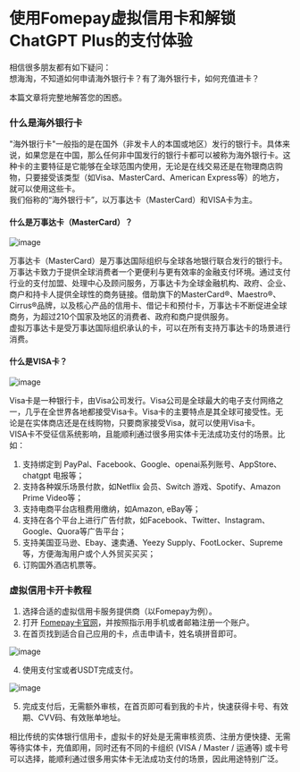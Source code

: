 # 使用Fomepay虚拟信用卡和解锁ChatGPT Plus的支付体验

相信很多朋友都有如下疑问：  
想海淘，不知道如何申请海外银行卡？有了海外银行卡，如何充值进卡？

本篇文章将完整地解答您的困惑。

### 什么是海外银行卡

"海外银行卡"一般指的是在国外（非发卡人的本国或地区）发行的银行卡。具体来说，如果您是在中国，那么任何非中国发行的银行卡都可以被称为海外银行卡。这种卡的主要特征是它能够在全球范围内使用，无论是在线交易还是在物理商店购物，只要接受该类型（如Visa、MasterCard、American Express等）的地方，就可以使用这些卡。  
我们俗称的“海外银行卡”，以万事达卡（MasterCard）和VISA卡为主。

#### 什么是万事达卡（MasterCard）？

![image](https://github.com/sheoweu/Fomepay/assets/169866292/68a1517c-bd4d-44d8-b550-93957d5dda58)


万事达卡（MasterCard）是万事达国际组织与全球各地银行联合发行的银行卡。  
万事达卡致力于提供全球消费者一个更便利与更有效率的金融支付环境。通过支付行业的支付加盟、处理中心及顾问服务，万事达卡为全球金融机构、政府、企业、商户和持卡人提供全球性的商务链接。借助旗下的MasterCard®、Maestro®、Cirrus®品牌，以及核心产品的信用卡、借记卡和预付卡，万事达卡不断促进全球商务，为超过210个国家及地区的消费者、政府和商户提供服务。  
虚拟万事达卡是受万事达国际组织承认的卡，可以在所有支持万事达卡的场景进行消费。

#### 什么是VISA卡？

![image](https://github.com/sheoweu/Fomepay/assets/169866292/3f7af9cb-72b3-429d-9096-f95ff8205fc1)


Visa卡是一种银行卡，由Visa公司发行。Visa公司是全球最大的电子支付网络之一，几乎在全世界各地都接受Visa卡。Visa卡的主要特点是其全球可接受性。无论是在实体商店还是在线购物，只要商家接受Visa，就可以使用Visa卡。  
VISA卡不受征信系统影响，且能顺利通过很多用实体卡无法成功支付的场景。比如：

1. 支持绑定到 PayPal、Facebook、Google、openai系列账号、AppStore、chatgpt 电报等；
2. 支持各种娱乐场景付款，如Netflix 会员、Switch 游戏、Spotify、Amazon Prime Video等；
3. 支持电商平台店租费用缴纳，如Amazon, eBay等；
4. 支持在各个平台上进行广告付款，如Facebook、Twitter、Instagram、Google、Quora等广告平台；
5. 支持美国亚马逊、Ebay、速卖通、Yeezy Supply、FootLocker、Supreme等，方便海淘用户或个人外贸买买买；
6. 订购国外酒店机票等。

### 虚拟信用卡开卡教程

1. 选择合适的虚拟信用卡服务提供商（以Fomepay为例）。
2. 打开 [Fomepay卡官网](https://gpt.fomepay.com/#/pages/login/index?d=Q3DD80)，并按照指示用手机或者邮箱注册一个账户。
3. 在首页找到适合自己应用的卡，点击申请卡，姓名填拼音即可。

![image](https://github.com/sheoweu/Fomepay/assets/169866292/a0abf6f0-b486-4fb2-a88a-d1a8b9c370c0)

4. 使用支付宝或者USDT完成支付。


![image](https://github.com/sheoweu/Fomepay/assets/169866292/d330bde8-a479-49d6-9b15-10b681c5d7e4)


5. 完成支付后，无需额外审核，在首页即可看到我的卡片，快速获得卡号、有效期、CVV码、有效账单地址。

相比传统的实体银行信用卡，虚拟卡的好处是无需审核资质、注册方便快捷、无需等待实体卡，充值即用，同时还有不同的卡组织 (VISA / Master / 运通等) 或卡号可以选择，能顺利通过很多用实体卡无法成功支付的场景，因此用途特别广泛。

